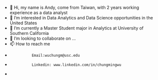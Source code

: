 - 👋 Hi, my name is Andy, come from Taiwan, with 2 years working experience as a data analyst
- 👀 I’m interested in Data Analytics and Data Science opportunities in the United States
- 🌱 I’m currently a Master Student major in Analytics at University of Southern California
- 💞️ I’m looking to collaborate on ...
- 📫 How to reach me
-               Email:wuchungm@usc.edu 
-               Linkedin: www.linkedin.com/in/chungmingwu
- 

<!---
andywu96/andywu96 is a ✨ special ✨ repository because its `ABOUTME.md` (this file) appears on your GitHub profile.
You can click the Preview link to take a look at your changes.
--->
